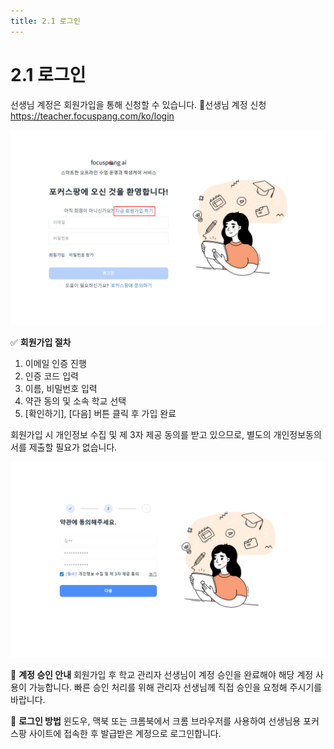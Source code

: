 ```yaml
---
title: 2.1 로그인
---
```

# 2.1 로그인

선생님 계정은 회원가입을 통해 신청할 수 있습니다.
🔗선생님 계정 신청 https://teacher.focuspang.com/ko/login

![](/img/teacher_2-1_01.jpg)

✅ **회원가입 절차**

1. 이메일 인증 진행
2. 인증 코드 입력
3. 이름, 비밀번호 입력
4. 약관 동의 및 소속 학교 선택
5. \[확인하기], \[다음] 버튼 클릭 후 가입 완료

회원가입 시 개인정보 수집 및 제 3자 제공 동의를 받고 있으므로, 별도의 개인정보동의서를 제출할 필요가 없습니다. 

![](/img/teacher_2-1_02.jpg)

🔑 **계정 승인 안내**
회원가입 후 학교 관리자 선생님이 계정 승인을 완료해야 해당 계정 사용이 가능합니다. 
빠른 승인 처리를 위해 관리자 선생님께 직접 승인을 요청해 주시기를 바랍니다. 

🔑 **로그인 방법**
윈도우, 맥북 또는 크롬북에서 크롬 브라우저를 사용하여 선생님용 포커스팡 사이트에 접속한 후 발급받은 계정으로 로그인합니다.
